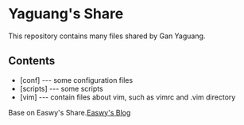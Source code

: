 Yaguang's Share
=============

This repository contains many files shared by Gan Yaguang.

Contents
---------

* [conf] --- some configuration files
* [scripts] --- some scripts
* [vim] --- contain files about vim, such as vimrc and .vim directory

Base on Easwy's Share.[Easwy's Blog](http://easwy.com/)


